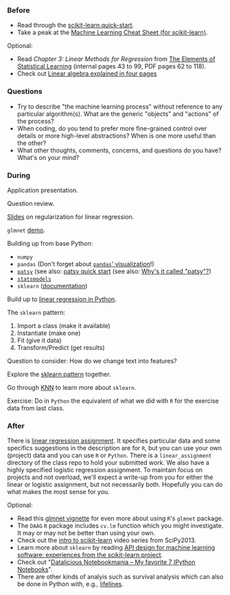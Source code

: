 ### Before

 * Read through the [scikit-learn quick-start](http://scikit-learn.org/dev/tutorial/basic/tutorial.html).
 * Take a peak at the [Machine Learning Cheat Sheet (for scikit-learn)](http://peekaboo-vision.blogspot.com/2013/01/machine-learning-cheat-sheet-for-scikit.html).

Optional:

 * Read _Chapter 3: Linear Methods for Regression_ from [The Elements of Statistical Learning](http://statweb.stanford.edu/~tibs/ElemStatLearn/printings/ESLII_print10.pdf) (internal pages 43 to 99, PDF pages 62 to 118).
 * Check out [Linear algebra explained in four pages](http://cnd.mcgill.ca/~ivan/miniref/linear_algebra_in_4_pages.pdf)


### Questions

 * Try to describe "the machine learning process" without reference to
   any particular algorithm(s). What are the generic "objects" and
   "actions" of the process?
 * When coding, do you tend to prefer more fine-grained control over
   details or more high-level abstractions? When is one more useful
   than the other?
 * What other thoughts, comments, concerns, and questions do you have?
   What's on your mind?


### During

Application presentation.

Question review.

[Slides](slides.pdf) on regularization for linear regression.

`glmnet` [demo](glmnet.Rmd).

Building up from base Python:
 * `numpy`
 * `pandas` (Don't forget about [`pandas`' visualization](http://pandas.pydata.org/pandas-docs/stable/visualization.html)!)
 * [`patsy`](http://patsy.readthedocs.org/) (see also: [patsy quick start](https://patsy.readthedocs.org/en/latest/quickstart.html) (see also: [Why's it called "patsy"?](http://seveninchesofyourtime.com/wp-content/uploads/2014/08/montypython7.gif))
 * [`statsmodels`](http://statsmodels.sourceforge.net/devel/)
 * `sklearn` ([documentation](http://scikit-learn.org/dev/documentation.html))

Build up to [linear regression in Python](linear.ipynb).

The `sklearn` pattern:
 1. Import a class (make it available)
 2. Instantiate (make one)
 3. Fit (give it data)
 4. Transform/Predict (get results)

Question to consider: How do we change text into features?

Explore the [sklearn pattern](sklearn_pattern.ipynb) together.

Go through [KNN](knn.md) to learn more about `sklearn`.

Exercise: Do in `Python` the equivalent of what we did with `R` for the exercise data from last class.


### After

There is [linear regression assignment](../linear_assignment). It specifies particular data and some specifics suggestions in the description are for `R`, but you can use your own (project) data and you can use `R` or `Python`. There is a `linear_assignment` directory of the class repo to hold your submitted work. We also have a highly specified logistic regression assignment. To maintain focus on projects and not overload, we'll expect a write-up from you for either the linear or logistic assignment, but not necessarily both. Hopefully you can do what makes the most sense for you.

Optional:
 * Read this [glmnet vignette](http://www.stanford.edu/~hastie/glmnet/glmnet_alpha.html) for even more about using `R`'s `glmnet` package.
 * The `DAAG` `R` package includes `cv.lm` function which you might investigate. It may or may not be better than using your own.
 * Check out the [intro to scikit-learn][] video series from SciPy2013.
 * Learn more about `sklearn` by reading [API design for machine learning software: experiences from the scikit-learn project](http://arxiv.org/abs/1309.0238).
 * Check out "[Datalicious Notebookmania – My favorite 7 IPython Notebooks](http://beautifuldata.net/2014/03/datalicious-notebookmania-my-favorite-7-ipython-notebooks/)".
 * There are other kinds of analyis such as survival analysis which can also be done in Python with, e.g., [lifelines](http://lifelines.readthedocs.org/).

[intro to scikit-learn]: https://www.youtube.com/watch?v=r4bRUvvlaBw
